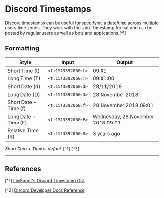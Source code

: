 # Discord Timestamps

Discord timestamps can be useful for specifying a date/time across multiple users time zones. They work with the Unix Timestamp format and can be posted by regular users as well as bots and applications.[^1]

## Formatting

| Style | Input | Output |
| --- | --- | --- |
| Short Time (t) | `<t:1543392060:t>` | 09:01 |
| Long Time (T) | `<t:1543392060:T>` | 09:01:00 |
| Short Date (d) | `<t:1543392060:d>` | 28/11/2018 |
| Long Date (D) | `<t:1543392060:D>` | 28 November 2018 |
| Short Date + Time (f) | `<t:1543392060:f>` | 28 November 2018 09:01 |
| Long Date + Time (F) | `<t:1543392060:F>` | Wednesday, 28 November 2018 09:01 |
| Relative Time (R) | `<t:1543392060:R>` | 3 years ago |

*Short Data + Time is default* [^1] [^2]

---

## References

[^1] [LiviSnoot's Discord Timestamp Gist](https://gist.github.com/LeviSnoot/d9147767abeef2f770e9ddcd91eb85aa)

[^2] [Discord Developer Docs Reference](https://discord.com/developers/docs/reference)
